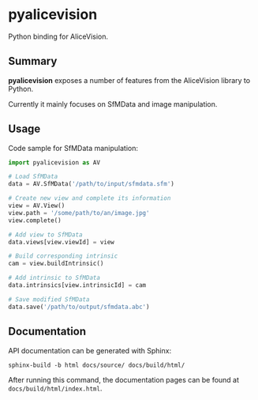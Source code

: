 # pyalicevision

Python binding for AliceVision.

## Summary

**pyalicevision** exposes a number of features from the AliceVision library to Python.

Currently it mainly focuses on SfMData and image manipulation.

## Usage


Code sample for SfMData manipulation:
```python
import pyalicevision as AV

# Load SfMData
data = AV.SfMData('/path/to/input/sfmdata.sfm')

# Create new view and complete its information
view = AV.View()
view.path = '/some/path/to/an/image.jpg'
view.complete()

# Add view to SfMData
data.views[view.viewId] = view

# Build corresponding intrinsic
cam = view.buildIntrinsic()

# Add intrinsic to SfMData
data.intrinsics[view.intrinsicId] = cam

# Save modified SfMData
data.save('/path/to/output/sfmdata.abc')
```

## Documentation

API documentation can be generated with Sphinx:
```
sphinx-build -b html docs/source/ docs/build/html/
```

After running this command, the documentation pages can be found at `docs/build/html/index.html`.
